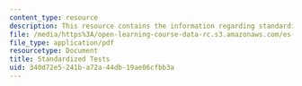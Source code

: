```yaml
---
content_type: resource
description: This resource contains the information regarding standardized tests.
file: /media/https%3A/open-learning-course-data-rc.s3.amazonaws.com/es-242-gender-issues-in-academics-and-academia-spring-2004/340d72e5241ba72a44db19ae06cfbb3a_MITES_242S04_ses5.pdf
file_type: application/pdf
resourcetype: Document
title: Standardized Tests
uid: 340d72e5-241b-a72a-44db-19ae06cfbb3a
---
```


